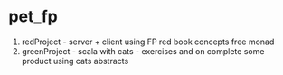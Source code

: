 # pet_fp

1. redProject - server + client using FP red book concepts free monad
2. greenProject - scala with cats - exercises and on complete some product using cats abstracts
